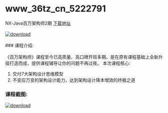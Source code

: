 # www_36tz_cn_5222791
NX-Java百万架构师2期
[下载地址](http://www.36tz.cn/article/5222791 "下载地址")
<br/></br>[![download](http://36tz.cn/muke_img/2022_02_1-14-300x194.png "下载地址")](http://www.36tz.cn/article/5222791 "下载地址")
<br/></br>### 课程介绍:<br/></br>《百万架构师》课程至今已高质量、高口碑开班多期。是在原有课程基础上全新升级打造而成，提供课程辅导让你的问题不再过夜。
本次课程核心:
1. 交付7大架构设计思维模型
2. 不变应万变的架构设计能力，达到架构设计降本增效的终极之道

### 课程截图:
[![download](http://36tz.cn/muke_img/2022_02_2-42.png "下载地址")](http://www.36tz.cn/article/5222791 "下载地址")
